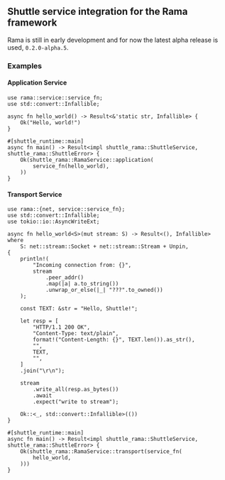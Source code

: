 ## Shuttle service integration for the Rama framework

Rama is still in early development and for now the latest
alpha release is used, `0.2.0-alpha.5`.

### Examples

#### Application Service

```rust,ignore
use rama::service::service_fn;
use std::convert::Infallible;

async fn hello_world() -> Result<&'static str, Infallible> {
    Ok("Hello, world!")
}

#[shuttle_runtime::main]
async fn main() -> Result<impl shuttle_rama::ShuttleService, shuttle_rama::ShuttleError> {
    Ok(shuttle_rama::RamaService::application(
        service_fn(hello_world),
    ))
}
```

#### Transport Service

```rust,ignore
use rama::{net, service::service_fn};
use std::convert::Infallible;
use tokio::io::AsyncWriteExt;

async fn hello_world<S>(mut stream: S) -> Result<(), Infallible>
where
    S: net::stream::Socket + net::stream::Stream + Unpin,
{
    println!(
        "Incoming connection from: {}",
        stream
            .peer_addr()
            .map(|a| a.to_string())
            .unwrap_or_else(|_| "???".to_owned())
    );

    const TEXT: &str = "Hello, Shuttle!";

    let resp = [
        "HTTP/1.1 200 OK",
        "Content-Type: text/plain",
        format!("Content-Length: {}", TEXT.len()).as_str(),
        "",
        TEXT,
        "",
    ]
    .join("\r\n");

    stream
        .write_all(resp.as_bytes())
        .await
        .expect("write to stream");

    Ok::<_, std::convert::Infallible>(())
}

#[shuttle_runtime::main]
async fn main() -> Result<impl shuttle_rama::ShuttleService, shuttle_rama::ShuttleError> {
    Ok(shuttle_rama::RamaService::transport(service_fn(
        hello_world,
    )))
}
```
